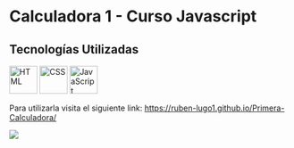 <h1 aling="center">Calculadora 1 - Curso Javascript</h1>
<h2>Tecnologías Utilizadas</h2>
<div aline="left">
<div>
<img src="https://img.icons8.com/color/1x/html-5.png" title="HTML" alt="HTML" width="50" height="50"/>
<img src="https://img.icons8.com/color/1x/css3.png" title="CSS" alt="CSS" width="50" height="50"/>
<img src="https://img.icons8.com/color/1x/javascript.png" title="JavaScript" alt="JavaScript" width="50" height="50"/>
</div>

Para utilizarla visita el siguiente link: https://ruben-lugo1.github.io/Primera-Calculadora/

<img src="https://raw.githubusercontent.com/ruben-lugo1/Primera-Calculadora/main/Img%20Readme%20calculadora%201.jpg">
